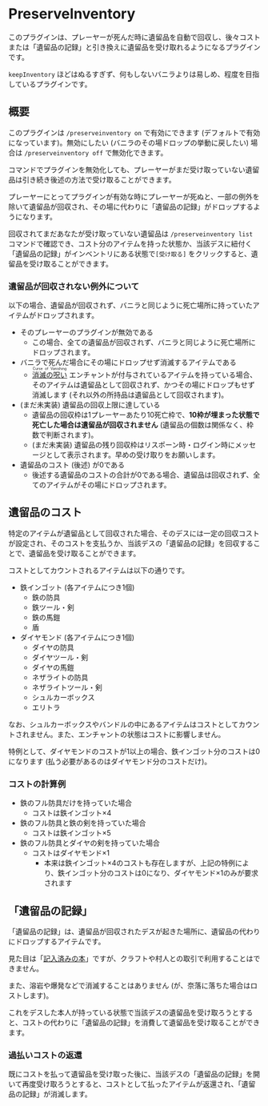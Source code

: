 # PreserveInventory

このプラグインは、プレーヤーが死んだ時に遺留品を自動で回収し、後々コストまたは「遺留品の記録」と引き換えに遺留品を受け取れるようになるプラグインです。

`keepInventory` ほどはぬるすぎず、何もしないバニラよりは易しめ、程度を目指しているプラグインです。

## 概要

このプラグインは `/preserveinventory on` で有効にできます (デフォルトで有効になっています)。無効にしたい (バニラのその場ドロップの挙動に戻したい) 場合は `/preserveinventory off` で無効化できます。

コマンドでプラグインを無効化しても、プレーヤーがまだ受け取っていない遺留品は引き続き後述の方法で受け取ることができます。

プレーヤーにとってプラグインが有効な時にプレーヤーが死ぬと、一部の例外を除いて遺留品が回収され、その場に代わりに「遺留品の記録」がドロップするようになります。

回収されてまだあなたが受け取っていない遺留品は `/preserveinventory list` コマンドで確認でき、コスト分のアイテムを持った状態か、当該デスに紐付く「遺留品の記録」がインベントリにある状態で`[受け取る]` をクリックすると、遺留品を受け取ることができます。

### 遺留品が回収されない例外について

以下の場合、遺留品が回収されず、バニラと同じように死亡場所に持っていたアイテムがドロップされます。

* そのプレーヤーのプラグインが無効である
  * この場合、全ての遺留品が回収されず、バニラと同じように死亡場所にドロップされます。
* バニラで死んだ場合にその場にドロップせず消滅するアイテムである
  * <a href="https://ja.minecraft.wiki/w/%E6%B6%88%E6%BB%85%E3%81%AE%E5%91%AA%E3%81%84" target="_blank"><ruby>消滅の呪い<rt>Curse of Vanishing</rt></ruby></a> エンチャントが付与されているアイテムを持っている場合、そのアイテムは遺留品として回収されず、かつその場にドロップもせず消滅します (それ以外の所持品は遺留品として回収されます)。
* (まだ未実装) 遺留品の回収上限に達している
  * 遺留品の回収枠は1プレーヤーあたり10死亡枠で、**10枠が埋まった状態で死亡した場合は遺留品が回収されません** (遺留品の個数は関係なく、枠数で判断されます)。
  * (まだ未実装) 遺留品の残り回収枠はリスポーン時・ログイン時にメッセージとして表示されます。早めの受け取りをお願いします。
* 遺留品のコスト (後述) が0である
  * 後述する遺留品のコストの合計が0である場合、遺留品は回収されず、全てのアイテムがその場にドロップされます。

## 遺留品のコスト

特定のアイテムが遺留品として回収された場合、そのデスには一定の回収コストが設定され、そのコストを支払うか、当該デスの「遺留品の記録」を回収することで、遺留品を受け取ることができます。

コストとしてカウントされるアイテムは以下の通りです。

* 鉄インゴット (各アイテムにつき1個)
  * 鉄の防具
  * 鉄ツール・剣
  * 鉄の馬鎧
  * 盾
* ダイヤモンド (各アイテムにつき1個)
  * ダイヤの防具
  * ダイヤツール・剣
  * ダイヤの馬鎧
  * ネザライトの防具
  * ネザライトツール・剣
  * シュルカーボックス
  * エリトラ

なお、シュルカーボックスやバンドルの中にあるアイテムはコストとしてカウントされません。また、エンチャントの状態はコストに影響しません。

特例として、ダイヤモンドのコストが1以上の場合、鉄インゴット分のコストは0になります (払う必要があるのはダイヤモンド分のコストだけ)。

### コストの計算例

* 鉄のフル防具だけを持っていた場合
  * コストは鉄インゴット×4
* 鉄のフル防具と鉄の剣を持っていた場合
  * コストは鉄インゴット×5
* 鉄のフル防具とダイヤの剣を持っていた場合
  * コストはダイヤモンド×1
    * 本来は鉄インゴット×4のコストも存在しますが、上記の特例により、鉄インゴット分のコストは0になり、ダイヤモンド×1のみが要求されます

## 「遺留品の記録」

「遺留品の記録」は、遺留品が回収されたデスが起きた場所に、遺留品の代わりにドロップするアイテムです。

見た目は「[記入済みの本](https://ja.minecraft.wiki/w/%E8%A8%98%E5%85%A5%E6%B8%88%E3%81%BF%E3%81%AE%E6%9C%AC)」ですが、クラフトや村人との取引で利用することはできません。

また、溶岩や爆発などで消滅することはありません (が、奈落に落ちた場合はロストします)。

これをデスした本人が持っている状態で当該デスの遺留品を受け取ろうとすると、コストの代わりに「遺留品の記録」を消費して遺留品を受け取ることができます。

### 過払いコストの返還

既にコストを払って遺留品を受け取った後に、当該デスの「遺留品の記録」を開いて再度受け取ろうとすると、コストとして払ったアイテムが返還され、「遺留品の記録」が消滅します。
